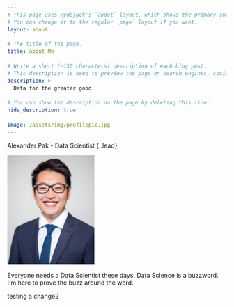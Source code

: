 ```yaml
---
# This page uses Hydejack's `about` layout, which shows the primary author's picture and about text at the top.
# You can change it to the regular `page` layout if you want.
layout: about

# The title of the page.
title: About Me

# Write a short (~150 characters) description of each blog post.
# This description is used to preview the page on search engines, social media, etc.
description: >
  Data for the greater good.

# You can show the description on the page by deleting this line:
hide_description: true

image: /assets/img/profilepic.jpg
---
```


Alexander Pak - Data Scientist
{:.lead}

<img src="/assets/img/profilepic.jpg" alt="Profile" width="200"/>

Everyone needs a Data Scientist these days. Data Science is a buzzword. I'm here to prove the buzz around the word.

testing a change2
